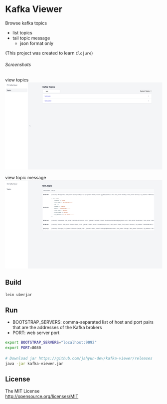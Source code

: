 # Kafka Viewer

Browse kafka topics

- list topics
- tail topic message
  - json format only

(This project was created to learn `Clojure`)

###### Screenshots

view topics
![topic-list](screenshots/view_topics.png)

view topic message
![topic-list](screenshots/view_topic_messages.png)

## Build

```bash
lein uberjar
```

## Run

- BOOTSTRAP_SERVERS: comma-separated list of host and port pairs that are the addresses of the Kafka brokers
- PORT: web server port

```bash
export BOOTSTRAP_SERVERS="localhost:9092"
export PORT=8080

# Download jar https://github.com/jahyun-dev/kafka-viewer/releases
java -jar kafka-viewer.jar
```


## License

The MIT License  
http://opensource.org/licenses/MIT
